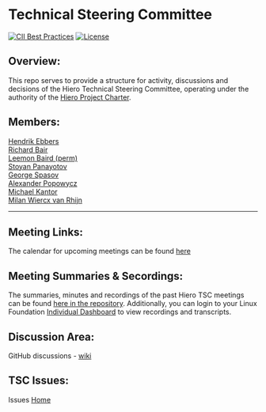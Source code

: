 # Technical Steering Committee

[![CII Best Practices](https://bestpractices.coreinfrastructure.org/projects/10697/badge)](https://bestpractices.coreinfrastructure.org/projects/10697)
[![License](https://img.shields.io/badge/license-apache2-blue.svg)](LICENSE)

## Overview:
This repo serves to provide a structure for activity, discussions and decisions of the Hiero Technical Steering Committee, operating under the authority of the [Hiero Project Charter](https://github.com/hiero-ledger/hiero/blob/main/technical-charter.md).

## Members:
[Hendrik Ebbers](https://github.com/hendrikebbers)\
[Richard Bair](https://github.com/rbair23)\
[Leemon Baird (perm)](https://github.com/lbaird)\
[Stoyan Panayotov](https://github.com/stoqnkpL)\
[George Spasov](https://github.com/Perseverance)\
[Alexander Popowycz](https://github.com/popowycz)\
[Michael Kantor](https://github.com/kantorcodes)\
[Milan Wiercx van Rhijn](https://github.com/MilanWR)

***

## Meeting Links:

The calendar for upcoming meetings can be found [here](https://zoom-lfx.platform.linuxfoundation.org/meetings/hiero?view=week)

## Meeting Summaries & Secordings:

The summaries, minutes and recordings of the past Hiero TSC meetings can be found [here in the repository](https://github.com/hiero-ledger/tsc/tree/main/minutes). Additionally, you can login to your Linux Foundation [Individual Dashboard](https://openprofile.dev/) to view recordings and transcripts.

## Discussion Area:
GitHub discussions - [wiki](https://github.com/orgs/hiero-ledger/discussions)

## TSC Issues:
Issues [Home](https://github.com/hiero-ledger/tsc/issues)

